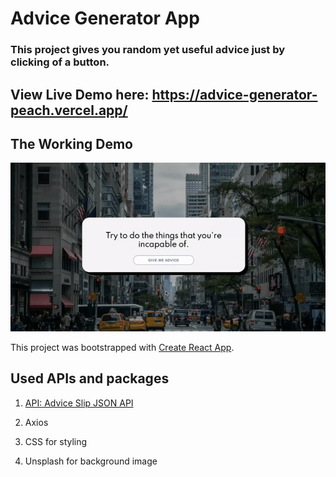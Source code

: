 # Advice Generator App

### This project gives you random yet useful advice just by clicking of a button.

## View Live Demo here: https://advice-generator-peach.vercel.app/

## The Working Demo
![Screen Recording Gifs](./advice-app.gif)

This project was bootstrapped with [Create React App](https://github.com/facebook/create-react-app).

## Used APIs and packages

1. [API: Advice Slip JSON API](https://api.adviceslip.com/)

2. Axios

3. CSS for styling
4. Unsplash for background image
